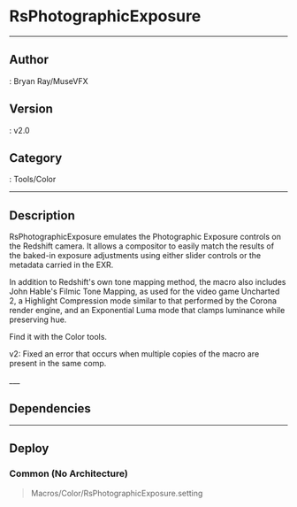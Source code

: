 # RsPhotographicExposure
___

## Author
 : Bryan Ray/MuseVFX

## Version
 : v2.0

## Category
 : Tools/Color
___

## Description
<p>RsPhotographicExposure emulates the Photographic Exposure controls on the Redshift camera. It allows a compositor to easily match the results of the baked-in exposure adjustments using either slider controls or the metadata carried in the EXR. </p>

<p>In addition to Redshift's own tone mapping method, the macro also includes John Hable's Filmic Tone Mapping, as used for the video game Uncharted 2, a Highlight Compression mode similar to that performed by the Corona render engine, and an Exponential Luma mode that clamps luminance while preserving hue.</p>

<p>Find it with the Color tools.</p>

<p>v2: Fixed an error that occurs when multiple copies of the macro are present in the same comp.</p>___

## Dependencies


___

## Deploy

### Common (No Architecture)

> Macros/Color/RsPhotographicExposure.setting  

